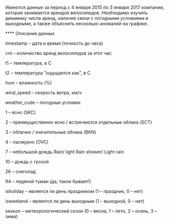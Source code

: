 Имеются данные за период с 4 января 2015 по 3 января 2017 компании, которая занимается арендой велосипедов. Необходимо изучить динамику числа аренд, наличие связи с погодными условиями и выходными, а также объяснить несколько аномалий на графике.

**** Описание данных

timestamp – дата и время (точность до часа)

cnt – количество аренд велосипедов за этот час

t1 – температура, в С

t2 – температура "ощущается как", в С 

hum – влажность (%)

wind_speed – скорость ветра, км/ч

weather_code – погодные условия:

1 – ясно (SKC)

2 – преимущественно ясно / встречаются отдельные облака (SCT)

3 – облачно / значительные облака (BKN)

4 – пасмурно (OVC)

7 – небольшой дождь Rain/ light Rain shower/ Light rain 

10 – дождь с грозой

26 – снегопад 

94 – ледяной туман (да, такое бывает!)

isholiday – является ли день праздником (1 – праздник, 0 – нет)

isweekend –  является ли день выходным (1 – выходной, 0 – нет)

season – метеорологический сезон (0 – весна, 1 – лето, 2 – осень, 3 – зима)
